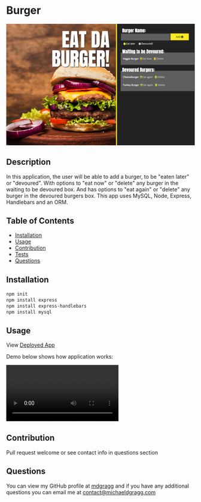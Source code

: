 # Burger

<img src="https://raw.githubusercontent.com/mdgragg/burger/master/public/assets/img/ScreenShot.png" width="700" />

## Description
In this application, the user will be able to add a burger, to be "eaten later" or "devoured". With options to "eat now" or "delete" any burger in the waiting to be devoured box. And has options to "eat again" or "delete" any burger in the devoured burgers box. This app uses MySQL, Node, Express, Handlebars and an ORM. 

## Table of Contents
* [Installation](#installation)
* [Usage](#usage)
* [Contribution](#contribution)
* [Tests](#tests)
* [Questions](#questions)

## Installation
```
npm init
npm install express
npm install express-handlebars
npm install mysql

```
## Usage

View [Deployed App](https://burgers-mdg.herokuapp.com/)

Demo below shows how application works:

![Demo](https://github.com/mdgragg/burger/blob/master/public/assets/img/Demo.mp4?raw=true)



## Contribution
Pull request welcome or see contact info in questions section



## Questions
You can view my GitHub profile at [mdgragg](https://github.com/mdgragg) and if you have any additional questions you can email me at contact@michaeldgragg.com
